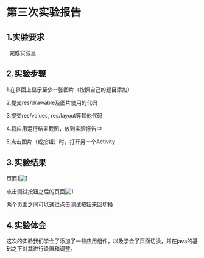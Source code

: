 # 第三次实验报告
 
## 1.实验要求

   完成实验三
   
## 2.实验步骤

1.在界面上显示至少一张图片（按照自己的题目添加）

2.提交res/drawable及图片使用的代码

3.提交res/values, res/layout等其他代码

4.将应用运行结果截图，放到实验报告中

5.点击图片（或按钮）时，打开另一个Activity


## 3.实验结果

页面1![1](https://github.com/dl3213/android-labs-2018/blob/master/Soft1614080902201/lab3-1.PNG)

点击测试按钮之后的页面![1](https://github.com/dl3213/android-labs-2018/blob/master/Soft1614080902201/lab3-2.PNG)

两个页面之间可以通过点击测试按钮来回切换

## 4.实验体会

这次的实验我们学会了添加了一些应用组件，以及学会了页面切换，并在java的基础之下对其进行设置和调整。
